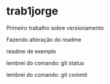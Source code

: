 # trab1jorge
Primeiro trabalho sobre versionamento 


Fazendo alteração do readme


readme de exemplo

lembrei do comando: git status

lembrei do comando: git commit

